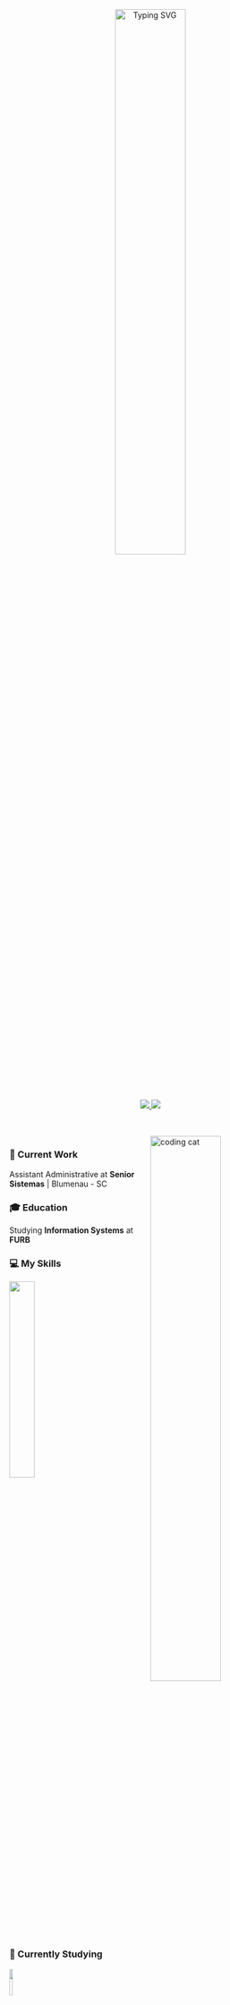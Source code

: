 <div align="center">
  <a href="https://git.io/typing-svg">
    <img src="font=Fira+Code&weight=500&duration=5500&pause=1000&color=FFFFFF&center=true&width=435&lines=Hi%2C+I'm+Nathan+!+!;Welcome+to+my+Github+page+%3A)" alt="Typing SVG" width="50%" />
  </a>
  <br>
  <a href="mailto:nathanleiteleite@gmail.com" alt="Gmail" target="_blank">
    <img src="https://img.shields.io/badge/Gmail-333333?style=for-the-badge&logo=gmail&logoColor=red"/>
  </a>
  <a href="https://www.linkedin.com/in/nathan-luiz-leite-a1710b244/" alt="Linkedin" target="_blank">
    <img src="https://img.shields.io/badge/LinkedIn-0077B5?style=for-the-badge&logo=linkedin&logoColor=white" />
  </a>
</div>

<h2></h2>
<br>
<img align="right" src="https://github.com/user-attachments/assets/394b315c-eac8-413b-af00-1f0f26809439" alt="coding cat" width="50%">

<div align="left">

  <h3><strong> 💼 Current Work </strong></h3>
  <p>Assistant Administrative at <b>Senior Sistemas</b> | Blumenau - SC</p>
  
  <h3><strong> 🎓 Education </strong></h3>
  <p>Studying <b>Information Systems</b> at <b>FURB</b></p>
  
  <h3><strong> 💻 My Skills </strong></h3>
  <img src="https://skillicons.dev/icons?i=mysql,java,html,css,javascript" width="30%">
  
  <h3><strong> 📖 Currently Studying </strong></h3>
  <img src="https://skillicons.dev/icons?i=flutter,dart" width="11%">   

</div>

